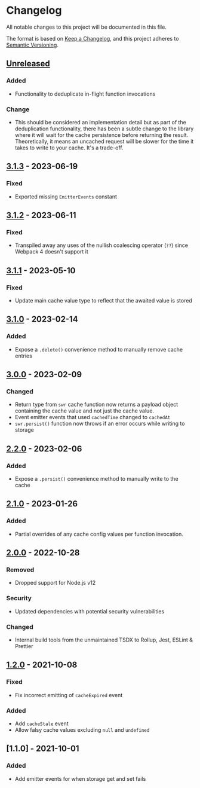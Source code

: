 # Changelog

All notable changes to this project will be documented in this file.

The format is based on [Keep a Changelog](https://keepachangelog.com/en/1.0.0/),
and this project adheres to [Semantic Versioning](https://semver.org/spec/v2.0.0.html).

## [Unreleased]

### Added

- Functionality to deduplicate in-flight function invocations

### Change

- This should be considered an implementation detail but as part of the deduplication functionality, there has been a subtle change to the library where it will wait for the cache persistence before returning the result. Theoretically, it means an uncached request will be slower for the time it takes to write to your cache. It's a trade-off.

## [3.1.3] - 2023-06-19

### Fixed

- Exported missing `EmitterEvents` constant

## [3.1.2] - 2023-06-11

### Fixed

- Transpiled away any uses of the nullish coalescing operator (`??`) since Webpack 4 doesn't support it

## [3.1.1] - 2023-05-10

### Fixed

- Update main cache value type to reflect that the awaited value is stored

## [3.1.0] - 2023-02-14

### Added

- Expose a `.delete()` convenience method to manually remove cache entries

## [3.0.0] - 2023-02-09

### Changed

- Return type from `swr` cache function now returns a payload object containing the cache value and not just the cache value.
- Event emitter events that used `cachedTime` changed to `cachedAt`
- `swr.persist()` function now throws if an error occurs while writing to storage

## [2.2.0] - 2023-02-06

### Added

- Expose a `.persist()` convenience method to manually write to the cache

## [2.1.0] - 2023-01-26

### Added

- Partial overrides of any cache config values per function invocation.

## [2.0.0] - 2022-10-28

### Removed

- Dropped support for Node.js v12

### Security

- Updated dependencies with potential security vulnerabilities

### Changed

- Internal build tools from the unmaintained TSDX to Rollup, Jest, ESLint & Prettier

## [1.2.0] - 2021-10-08

### Fixed

- Fix incorrect emitting of `cacheExpired` event

### Added

- Add `cacheStale` event
- Allow falsy cache values excluding `null` and `undefined`

## [1.1.0] - 2021-10-01

### Added

- Add emitter events for when storage get and set fails

[unreleased]: https://github.com/jperasmus/stale-while-revalidate-cache/compare/v3.1.3...HEAD
[3.1.3]: https://github.com/jperasmus/stale-while-revalidate-cache/compare/v3.1.2...v3.1.3
[3.1.2]: https://github.com/jperasmus/stale-while-revalidate-cache/compare/v3.1.1...v3.1.2
[3.1.1]: https://github.com/jperasmus/stale-while-revalidate-cache/compare/v3.1.0...v3.1.1
[3.1.0]: https://github.com/jperasmus/stale-while-revalidate-cache/compare/v3.0.0...v3.1.0
[3.0.0]: https://github.com/jperasmus/stale-while-revalidate-cache/compare/v2.2.0...v3.0.0
[2.2.0]: https://github.com/jperasmus/stale-while-revalidate-cache/compare/v2.1.0...v2.2.0
[2.1.0]: https://github.com/jperasmus/stale-while-revalidate-cache/compare/v2.0.0...v2.1.0
[2.0.0]: https://github.com/jperasmus/stale-while-revalidate-cache/compare/v1.2.0...v2.0.0
[1.2.0]: https://github.com/jperasmus/stale-while-revalidate-cache/compare/v1.1.0...v1.2.0
